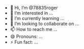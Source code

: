 - 👋 Hi, I’m @78835roger
- 👀 I’m interested in ...
- 🌱 I’m currently learning ...
- 💞️ I’m looking to collaborate on ...
- 📫 How to reach me ...
- 😄 Pronouns: ...
- ⚡ Fun fact: ...

<!---
78835roger/78835roger is a ✨ special ✨ repository because its `README.md` (this file) appears on your GitHub profile.
You can click the Preview link to take a look at your changes.
--->
